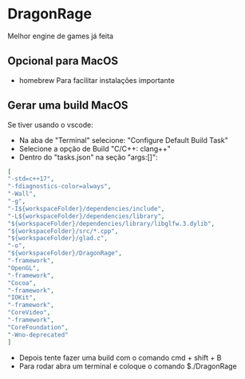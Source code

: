 # DragonRage
Melhor engine de games já feita

## Opcional para MacOS
- homebrew Para facilitar instalações importante

## Gerar uma build MacOS
Se tiver usando o vscode:
- Na aba de "Terminal" selecione: "Configure Default Build Task"
- Selecione a opção de Build "C/C++: clang++"
- Dentro do "tasks.json" na seção "args:[]":
```json
[
"-std=c++17",
"-fdiagnostics-color=always",
"-Wall",
"-g",
"-I${workspaceFolder}/dependencies/include",
"-L${workspaceFolder}/dependencies/library",
"${workspaceFolder}/dependencies/library/libglfw.3.dylib",
"${workspaceFolder}/src/*.cpp",
"${workspaceFolder}/glad.c",
"-o",
"${workspaceFolder}/DragonRage",
"-framework",
"OpenGL",
"-framework",
"Cocoa",
"-framework",
"IOKit",
"-framework",
"CoreVideo",
"-framework",
"CoreFoundation",
"-Wno-deprecated"
]
```
- Depois tente fazer uma build com o comando cmd + shift + B
- Para rodar abra um terminal e coloque o comando $./DragonRage